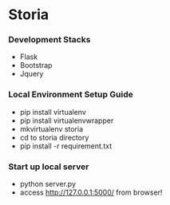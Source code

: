 Storia
=======

### Development Stacks
- Flask
- Bootstrap
- Jquery

### Local Environment Setup Guide
- pip install virtualenv
- pip install virtualenvwrapper
- mkvirtualenv storia
- cd to storia directory
- pip install -r requirement.txt


### Start up local server
- python server.py
- access http://127.0.0.1:5000/ from browser!
